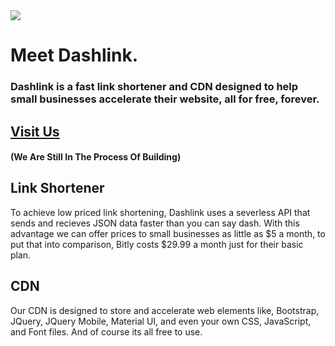 <a href="#meet-dashlink">
<img src="https://lh5.googleusercontent.com/VZMrWwVTMsohwhHE-Jl61ZdpuJMMaGuxWIlsK-sB1Fee5wPfZYDuiQHlsgIgV7QSBav5WEqbUgi1j2W4TxmS=w1920-h937-rw">
</a>

# Meet Dashlink.
### Dashlink is a fast link shortener and CDN designed to help small businesses accelerate their website, all for free, forever.
## <a href="https://dashlink.co">Visit Us</a>
#### (We Are Still In The Process Of Building)

## Link Shortener
To achieve low priced link shortening, Dashlink uses a severless API that sends and recieves JSON data faster than you can say dash. With this advantage we can offer prices to small businesses as little as $5 a month, to put that into comparison, Bitly costs $29.99 a month just for their basic plan.  

## CDN
Our CDN is designed to store and accelerate web elements like, Bootstrap, JQuery, JQuery Mobile, Material UI, and even your own CSS, JavaScript, and Font files. And of course its all free to use.
